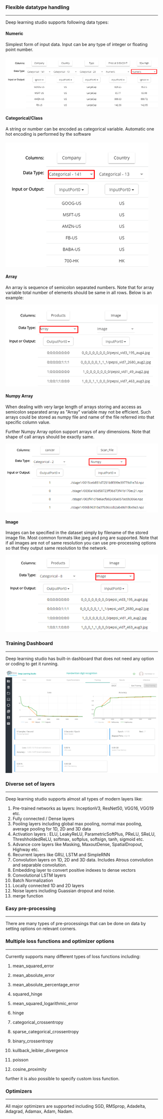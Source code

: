 ### Flexible datatype handling

---

Deep learning studio supports following data types:

#### Numeric

Simplest form of input data. Input can be any type of integer or floating point number.

#### ![](/assets/numeric_datatype.png)

#### Categorical/Class

A string or number can be encoded as categorical variable. Automatic one hot encoding is performed by the software

#### ![](/assets/categorical_class.png)

#### Array

An array is sequence of semicolon separated numbers. Note that for array variable total number of elements should be same in all rows. Below is an example:

![](/assets/array_datatype.png)

#### Numpy Array

When dealing with very large length of arrays storing and access as semicolon separated array as "Array" variable may not be efficient. Such arrays could be stored as numpy file and name of the file referred into that specific column value.

Further Numpy Array option support arrays of any dimensions. Note that shape of call arrays should be exactly same.

![](/assets/numpy_array_datatype.png)

#### Image

Images can be specified in the dataset simply by filename of the stored image file. Most common formats like jpeg and png are supported. Note that if all images are not of same resolution you can use pre-processing options so that they output same resolution to the network.

![](/assets/image_datatype.png)

### Training Dashboard

---

Deep learning studio has built-in dashboard that does not need any option or coding to get it running.

![](/assets/dashboard.png)

### Diverse set of layers

---

Deep learning studio supports almost all types of modern layers like:

1. Pre-trained networks as layers: InceptionV3, ResNet50, VGG16, VGG19 etc.
2. Fully connected / Dense layers
3. Pooling layers including global max pooling, normal max pooling, average pooling for 1D, 2D and 3D data
4. Activation layers : ELU, LeakyReLU, ParametricSoftPlus, PReLU, SReLU, ThreshholdedReLU, softmax, softplus, softsign, tanh, sigmoid etc.
5. Advance core layers like Masking, MaxoutDense, SpatialDropout, Highway etc.
6. Recurrent layers like GRU, LSTM and SimpleRNN
7. Convolution layers on 1D, 2D and 3D data. Includes Atrous convolution and separable convolution.
8. Embedding layer to convert positive indexes to dense vectors
9. Convolutional LSTM layers
10. Batch Normalization
11. Locally connected 1D and 2D layers
12. Noise layers including Guassian dropout and noise.
13. merge function

### Easy pre-processing

---

There are many types of pre-processings that can be done on data by setting options on relevant corners.

### Multiple loss functions and optimizer options

---

Currently supports many different types of loss functions including:

1. mean\_squared\_error

2. mean\_absolute\_error

3. mean\_absolute\_percentage\_error

4. squared\_hinge

5. mean\_squared\_logarithmic\_error

6. hinge

7. categorical\_crossentropy

8. sparse\_categorical\_crossentropy

9. binary\_crossentropy

10. kullback\_leibler\_divergence

11. poisson

12. cosine\_proximity

further it is also possible to specify custom loss function.

### Optimizers

---

All major optimizers are supported including SGD, RMSprop, Adadelta, Adagrad, Adamax, Adam, Nadam.

